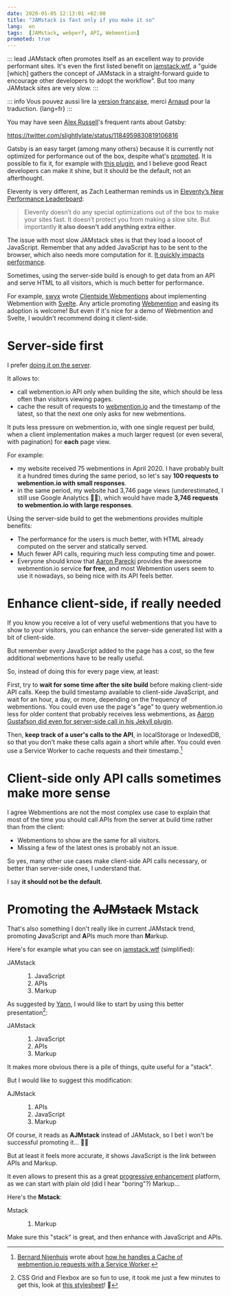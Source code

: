 ```yaml
---
date: 2020-05-05 12:13:01 +02:00
title: "JAMstack is fast only if you make it so"
lang:  en
tags:  [JAMstack, webperf, API, Webmention]
promoted: true
---
```


::: lead
JAMstack often promotes itself as an excellent way to provide performant sites. It's even the first listed benefit on [jamstack.wtf](https://jamstack.wtf/), a "guide [which] gathers the concept of JAMstack in a straight-forward guide to encourage other developers to adopt the workflow". But too many JAMstack sites are very slow.
:::

::: info
Vous pouvez aussi lire la [version française](https://jamstatic.fr/2020/10/05/la-jamstack-n-est-rapide-que-si-vous-la-rendez-rapide/), merci [Arnaud](https://arnaudligny.fr/) pour la traduction.
{lang=fr}
:::

You may have seen [Alex Russell](https://infrequently.org/)'s frequent rants about Gatsby:

https://twitter.com/slightlylate/status/1184959830819106816

Gatsby is an easy target (among many others) because it is currently not optimized for performance out of the box, despite what's [promoted](https://store.gatsbyjs.org/product/gatsby-sticker-6-pack). It is possible to fix it, for example with [this plugin](https://www.gatsbyjs.org/packages/gatsby-plugin-no-javascript/), and I believe good React developers can make it shine, but it should be the default, not an afterthought.

Eleventy is very different, as Zach Leatherman reminds us in [Eleventy’s New Performance Leaderboard](https://www.zachleat.com/web/performance-dashboard/):

> Eleventy doesn’t do any special optimizations out of the box to make your sites fast. It doesn’t protect you from making a slow site. But importantly **it also doesn’t add anything extra either**.

The issue with most slow JAMstack sites is that they load a loooot of JavaScript. Remember that any added JavaScript has to be sent to the browser, which also needs more computation for it. [It quickly impacts performance](https://v8.dev/blog/cost-of-javascript-2019).

Sometimes, using the server-side build is enough to get data from an API and serve HTML to all visitors, which is much better for performance.

For example, [swyx](https://www.swyx.io/) wrote [Clientside Webmentions](https://www.swyx.io/writing/clientside-webmentions/) about implementing Webmention with [Svelte](https://svelte.dev/). Any article promoting [Webmention](/tags/webmention/) and easing its adoption is welcome! But even if it's nice for a demo of Webmention and Svelte, I wouldn't recommend doing it client-side.

# Server-side first

I prefer [doing it on the server](https://nicolas-hoizey.com/articles/2017/07/27/so-long-disqus-hello-webmentions/#how-does-it-work-on-this-site).

It allows to:

- call webmention.io API only when building the site, which should be less often than visitors viewing pages.
- cache the result of requests to [webmention.io](https://webmention.io) and the timestamp of the latest, so that the next one only asks for new webmentions.

It puts less pressure on webmention.io, with one single request per build, when a client implementation makes a much larger request (or even several, with pagination) for **each** page view.

For example:

- my website received 75 webmentions in April 2020. I have probably built it a hundred times during the same period, so let's say **100 requests to webmention.io with small responses**.
- in the same period, my website had 3,746 page views (underestimated, I still use Google Analytics 🤷‍♂️), which would have made **3,746 requests to webmention.io with large responses**.

Using the server-side build to get the webmentions provides multiple benefits:

- The performance for the users is much better, with HTML already computed on the server and statically served.
- Much fewer API calls, requiring much less computing time and power.
- Everyone should know that [Aaron Parecki](https://aaronparecki.com/) provides the awesome webmention.io service **for free**, and most Webmention users seem to use it nowadays, so being nice with its API feels better.

# Enhance client-side, if really needed

If you know you receive a lot of very useful webmentions that you have to show to your visitors, you can enhance the server-side generated list with a bit of client-side.

But remember every JavaScript added to the page has a cost, so the few additional webmentions have to be really useful.

So, instead of doing this for every page view, at least:

First, try to **wait for some time after the site build** before making client-side API calls. Keep the build timestamp available to client-side JavaScript, and wait for an hour, a day, or more, depending on the frequency of webmentions. You could even use the page's "age" to query webmention.io less for older content that probably receives less webmentions, as [Aaron Gustafson did even for server-side call in his Jekyll plugin](https://aarongustafson.github.io/jekyll-webmention_io/performance-tuning).

Then, **keep track of a user's calls to the API**, in localStorage or IndexedDB, so that you don't make these calls again a short while after. You could even use a Service Worker to cache requests and their timestamp.[^serviceworker]

[^serviceworker]: [Bernard Nijenhuis](https://twitter.com/bnijenhuis/) wrote about [how he handles a Cache of webmention.io requests with a Service Worker](https://bnijenhuis.nl/notes/2021-07-07-implementing-service-workers-with-limited-cache/).

# Client-side only API calls sometimes make more sense

I agree Webmentions are not the most complex use case to explain that most of the time you should call APIs from the server at build time rather than from the client:

- Webmentions to show are the same for all visitors.
- Missing a few of the latest ones is probably not an issue.

So yes, many other use cases make client-side API calls necessary, or better than server-side ones, I understand that.

I say **it should not be the default**.

# Promoting the <del>AJMstack</del> Mstack

<link rel="stylesheet" href="./styles.css" />

That's also something I don't really like in current JAMstack trend, promoting **J**avaScript and **A**PIs much more than **M**arkup.

Here's for example what you can see on [jamstack.wtf](https://jamstack.wtf/) (simplified):

<dl class="stack stack-wtf">
  <dt class="stack__name">JAMstack
    <dd>
      <ol>
        <li class="stack__javascript">JavaScript</li>
        <li class="stack__apis">APIs</li>
        <li class="stack__markup">Markup</li>
      </ol>
    </dd>
  </dt>
</dl>

As suggested by [Yann](https://twitter.com/yann_yinn), I would like to start by using this better presentation[^grid]:

[^grid]: CSS Grid and Flexbox are so fun to use, it took me just a few minutes to get this, look at [this stylesheet](./styles.css)! 💪

<dl class="stack stack-jam">
  <dt class="stack__name">JAMstack
    <dd>
      <ol>
        <li class="stack__javascript">JavaScript</li>
        <li class="stack__apis">APIs</li>
        <li class="stack__markup">Markup</li>
      </ol>
    </dd>
  </dt>
</dl>

It makes more obvious there is a pile of things, quite useful for a "stack".

But I would like to suggest this modification:

<dl class="stack stack-ajm">
  <dt class="stack__name">AJMstack
    <dd>
      <ol>
        <li class="stack__apis">APIs</li>
        <li class="stack__javascript">JavaScript</li>
        <li class="stack__markup">Markup</li>
      </ol>
    </dd>
  </dt>
</dl>

Of course, it reads as **AJMstack** instead of JAMstack, so I bet I won't be successful promoting it… 🤷‍♂️

But at least it feels more accurate, it shows JavaScript is the link between APIs and Markup.

It even allows to present this as a great [progressive enhancement](/tags/progressive-enhancement/) platform, as we can start with plain old (did I hear "boring"?) Markup…

Here's the **Mstack**:

<dl class="stack stack-m">
  <dt class="stack__name">Mstack
    <dd>
      <ol>
        <li class="stack__markup">Markup</li>
      </ol>
    </dd>
  </dt>
</dl>

Make sure this "stack" is great, and then enhance with JavaScript and APIs.
